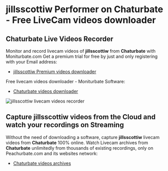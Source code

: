 # jillsscottiw Performer on Chaturbate - Free LiveCam videos downloader

## Chaturbate Live Videos Recorder

Monitor and record livecam videos of **jillsscottiw** from **Chaturbate** with Moniturbate.com
Get a premium trial for free by just and only registering with your Email address:
* [jillsscottiw Premium videos downloader](https://moniturbate.com/request-demo-licence-key.html)

Free livecam videos downloader - Moniturbate Software:
* [Chaturbate videos downloader](https://moniturbate.com/moniturbate-download-software.html)

![jillsscottiw livecam videos recorder](https://peachurnet.com/templates/moniturbate-software.png)


## Capture jillsscottiw videos from the Cloud and watch your recordings on Streaming

Without the need of downloading a software, capture **jillsscottiw** livecam videos from **Chaturbate** 100% online.
Watch Livecam archives from **Chaturbate** unlimitedly from thousands of existing recordings, only on Peachurbate.com and its websites network:
* [Chaturbate videos archives](https://peachurnet.com/)